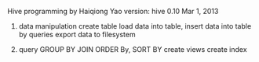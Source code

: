 Hive programming
by Haiqiong Yao
version: hive 0.10
Mar 1, 2013

1. data manipulation
create table
load data into table, insert data into table by queries
export data to filesystem

2. query
GROUP BY
JOIN
ORDER By, SORT BY
create views
create index





